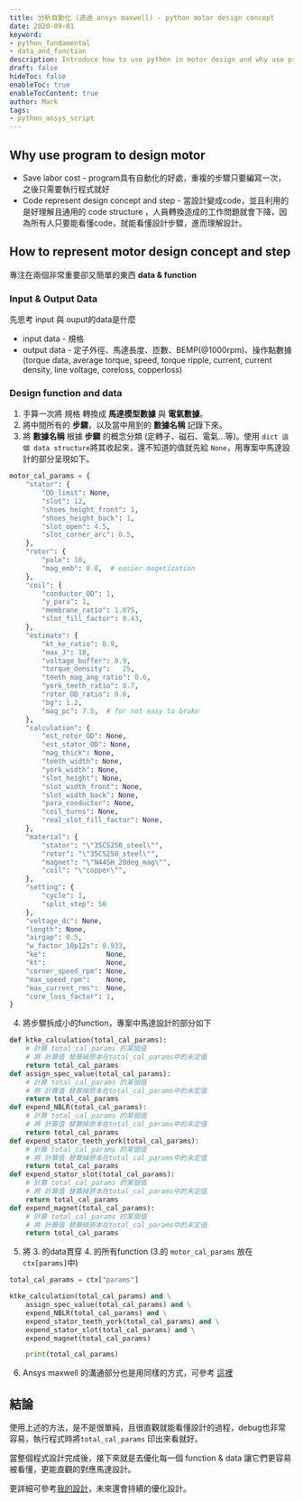 ```yaml
---
title: 分析自動化 (透過 ansys maxwell) - python motor design concept
date: 2020-09-01
keyword:
- python_fundamental
- data_and_function
description: Introduce how to use python in motor design and why use program to design motor。
draft: false
hideToc: false
enableToc: true
enableTocContent: true
author: Mark
tags:
- python_ansys_script
---
```


## Why use program to design motor

- Save labor cost - program具有自動化的好處，重複的步驟只要編寫一次，之後只需要執行程式就好
- Code represent design concept and step - 當設計變成code，並且利用的是好理解且通用的 code structure ，人員轉換造成的工作問題就會下降，因為所有人只要能看懂code，就能看懂設計步驟，進而理解設計。

## How to represent motor design concept and step

專注在兩個非常重要卻又簡單的東西 **data & function**

### Input & Output Data

先思考 input 與 ouput的data是什麼

- input data - 規格
- output data - 定子外徑、馬達長度、匝數、BEMP(@1000rpm)、操作點數據(torque data, average torque, speed, torque ripple, current, current density, line voltage, coreloss, copperloss)

### Design function and data

1. 手算一次將 規格 轉換成 **馬達模型數據** 與 **電氣數據**。
2. 將中間所有的 **步驟**，以及當中用到的 **數據名稱** 記錄下來。
3. 將 **數據名稱** 根據 **步驟** 的概念分類 (定轉子、磁石、電氣...等)。使用 `dict 這個 data structure`將其收起來，還不知道的值就先給 `None`，用專案中馬達設計的部分呈現如下。

```python
motor_cal_params = {
    "stator": {
        "OD_limit": None,
        "slot": 12,
        "shoes_height_front": 1,
        "shoes_height_back": 1,
        "slot_open": 4.5,
        "slot_corner_arc": 0.5,
    },
    "rotor": {
        "pole": 10,
        "mag_emb": 0.8,  # easier magetization
    },
    "coil": {
        "conductor_OD": 1,
        "y_para": 1,
        "membrane_ratio": 1.075,
        "slot_fill_factor": 0.43,
    },
    "estimate": {
        "kt_ke_ratio": 0.9,
        "max_J": 18,
        "voltage_buffer": 0.9,
        "torque_density":   25,
        "teeth_mag_ang_ratio": 0.6,
        "york_teeth_ratio": 0.7,
        "rotor_OD_ratio": 0.6,
        "bg": 1.2,
        "mag_pc": 7.5,  # for not easy to broke
    },
    "calculation": {
        "est_rotor_OD": None,
        "est_stator_OD": None,
        "mag_thick": None,
        "teeth_width": None,
        "york_width": None,
        "slot_height": None,
        "slot_width_front": None,
        "slot_width_back": None,
        "para_conductor": None,
        "coil_turns": None,
        "real_slot_fill_factor": None,
    },
    "material": {
        "stator": "\"35CS250_steel\"",
        "rotor": "\"35CS250_steel\"",
        "magnet": "\"N44SH_20deg_mag\"",
        "coil": "\"copper\"",
    },
    "setting": {
        "cycle": 1,
        "split_step": 50
    },
    "voltage_dc": None,
    "length": None,
    "airgap": 0.5,
    "w_factor_10p12s": 0.933,
    "ke":               None,
    "kt":               None,
    "corner_speed_rpm": None,
    "max_speed_rpm":    None,
    "max_current_rms":  None,
    "core_loss_factor": 1,
}
```

4. 將步驟拆成小的function，專案中馬達設計的部分如下

```python
def ktke_calculation(total_cal_params):
    # 計算 total_cal_params 的某個值
    # 將 計算值 替算掉原本在total_cal_params中的未定值
    return total_cal_params
def assign_spec_value(total_cal_params):
    # 計算 total_cal_params 的某個值
    # 將 計算值 替算掉原本在total_cal_params中的未定值
    return total_cal_params
def expend_NBLR(total_cal_params):
    # 計算 total_cal_params 的某個值
    # 將 計算值 替算掉原本在total_cal_params中的未定值
    return total_cal_params
def expend_stator_teeth_york(total_cal_params):
    # 計算 total_cal_params 的某個值
    # 將 計算值 替算掉原本在total_cal_params中的未定值
    return total_cal_params
def expend_stator_slot(total_cal_params):
    # 計算 total_cal_params 的某個值
    # 將 計算值 替算掉原本在total_cal_params中的未定值
    return total_cal_params
def expend_magnet(total_cal_params):
    # 計算 total_cal_params 的某個值
    # 將 計算值 替算掉原本在total_cal_params中的未定值
    return total_cal_params
```

5. 將 3. 的data貫穿 4. 的所有function (3.的 `motor_cal_params` 放在 `ctx[params]`中)

```python
total_cal_params = ctx["params"]

ktke_calculation(total_cal_params) and \
    assign_spec_value(total_cal_params) and \
    expend_NBLR(total_cal_params) and \
    expend_stator_teeth_york(total_cal_params) and \
    expend_stator_slot(total_cal_params) and \
    expend_magnet(total_cal_params)

    print(total_cal_params)

```

6. Ansys maxwell 的溝通部分也是用同樣的方式，可參考 [這裡](https://github.com/MarkWengSTR/ansys-maxwell-EM-design-online/tree/master/software)

## 結論

使用上述的方法，是不是很單純，且很直觀就能看懂設計的過程，debug也非常容易，執行程式時將`total_cal_params` 印出來看就好。

當整個程式設計完成後，接下來就是去優化每一個 function & data 讓它們更容易被看懂，更能直觀的對應馬達設計。

更詳細可參考[我的設計](https://github.com/MarkWengSTR/ansys-maxwell-EM-design-online/blob/master/run.py)，未來還會持續的優化設計。







